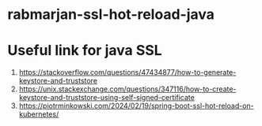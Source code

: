 # rabmarjan-ssl-hot-reload-java
# Useful link for java SSL

1. https://stackoverflow.com/questions/47434877/how-to-generate-keystore-and-truststore
2. https://unix.stackexchange.com/questions/347116/how-to-create-keystore-and-truststore-using-self-signed-certificate
3. https://piotrminkowski.com/2024/02/19/spring-boot-ssl-hot-reload-on-kubernetes/
